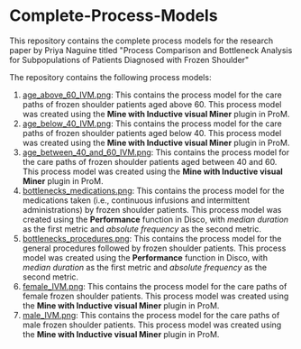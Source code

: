 # Complete-Process-Models

This repository contains the complete process models for the research paper by Priya Naguine titled "Process Comparison and Bottleneck Analysis for Subpopulations of Patients Diagnosed with Frozen Shoulder"

The repository contains the following process models:
1. [age_above_60_IVM.png][1]: This contains the process model for the care paths of frozen shoulder patients aged above 60. This process model was created using the **Mine with Inductive visual Miner** plugin in ProM.
2. [age_below_40_IVM.png][2]: This contains the process model for the care paths of frozen shoulder patients aged below 40. This process model was created using the **Mine with Inductive visual Miner** plugin in ProM.
3. [age_between_40_and_60_IVM.png][3]: This contains the process model for the care paths of frozen shoulder patients aged between 40 and 60. This process model was created using the **Mine with Inductive visual Miner** plugin in ProM.
4. [bottlenecks_medications.png][4]: This contains the process model for the medications taken (i.e., continuous infusions and intermittent administrations) by frozen shoulder patients. This process model was created using the **Performance** function in Disco, with *median duration* as the first metric and *absolute frequency* as the second metric.
5. [bottlenecks_procedures.png][5]: This contains the process model for the general procedures followed by frozen shoulder patients. This process model was created using the **Performance** function in Disco, with *median duration* as the first metric and *absolute frequency* as the second metric.
6. [female_IVM.png][6]: This contains the process model for the care paths of female frozen shoulder patients. This process model was created using the **Mine with Inductive visual Miner** plugin in ProM.
7. [male_IVM.png][7]: This contains the process model for the care paths of male frozen shoulder patients. This process model was created using the **Mine with Inductive visual Miner** plugin in ProM.

[1]: https://github.com/PriyaNaguine/Complete-Process-Models/blob/a1e7a713fd0ad61db92a2efcc3e43251d2d59631/age_above_60_IVM.png
[2]: https://github.com/PriyaNaguine/Complete-Process-Models/blob/a1e7a713fd0ad61db92a2efcc3e43251d2d59631/age_below_40_IVM.png
[3]: https://github.com/PriyaNaguine/Complete-Process-Models/blob/a1e7a713fd0ad61db92a2efcc3e43251d2d59631/age_between_40_and_60_IVM.png
[4]: https://github.com/PriyaNaguine/Complete-Process-Models/blob/a1e7a713fd0ad61db92a2efcc3e43251d2d59631/bottlenecks_medications.png
[5]: https://github.com/PriyaNaguine/Complete-Process-Models/blob/a1e7a713fd0ad61db92a2efcc3e43251d2d59631/bottlenecks_procedures.png
[6]: https://github.com/PriyaNaguine/Complete-Process-Models/blob/a1e7a713fd0ad61db92a2efcc3e43251d2d59631/female_IVM.png
[7]: https://github.com/PriyaNaguine/Complete-Process-Models/blob/a1e7a713fd0ad61db92a2efcc3e43251d2d59631/male_IVM.png
